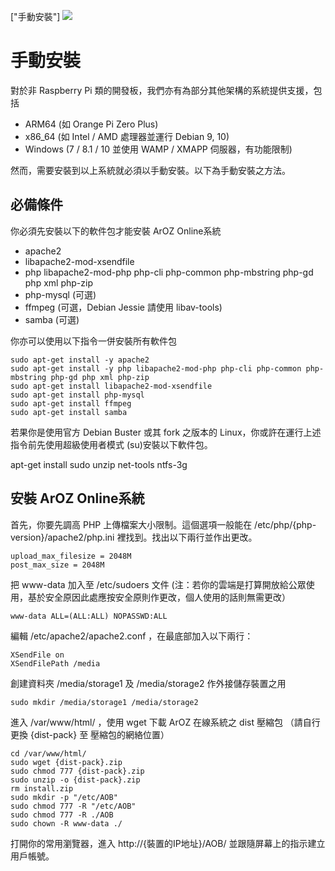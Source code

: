 ["手動安裝"]
<img class="ts fluid image" src="img/maninstall.png">

# 手動安裝
對於非 Raspberry Pi 類的開發板，我們亦有為部分其他架構的系統提供支援，包括
- ARM64 (如 Orange Pi Zero Plus)
- x86_64 (如 Intel / AMD 處理器並運行 Debian 9, 10)
- Windows (7 / 8.1 / 10 並使用 WAMP / XMAPP 伺服器，有功能限制)

然而，需要安裝到以上系統就必須以手動安裝。以下為手動安裝之方法。

## 必備條件
你必須先安裝以下的軟件包才能安裝 ArOZ Online系統
- apache2
- libapache2-mod-xsendfile
- php libapache2-mod-php php-cli php-common php-mbstring php-gd php xml php-zip
- php-mysql (可選)
- ffmpeg (可選，Debian Jessie 請使用 libav-tools)
- samba (可選)

你亦可以使用以下指令一併安裝所有軟件包

```
sudo apt-get install -y apache2
sudo apt-get install -y php libapache2-mod-php php-cli php-common php-mbstring php-gd php xml php-zip 
sudo apt-get install libapache2-mod-xsendfile
sudo apt-get install php-mysql
sudo apt-get install ffmpeg
sudo apt-get install samba
```

若果你是使用官方 Debian Buster 或其 fork 之版本的 Linux，你或許在運行上述指令前先使用超級使用者模式 (su)安裝以下軟件包。

apt-get install sudo unzip net-tools ntfs-3g


## 安裝 ArOZ Online系統
首先，你要先調高 PHP 上傳檔案大小限制。這個選項一般能在  /etc/php/{php-version}/apache2/php.ini 裡找到。找出以下兩行並作出更改。

```
upload_max_filesize = 2048M
post_max_size = 2048M
```
  
把 www-data 加入至 /etc/sudoers 文件 (注：若你的雲端是打算開放給公眾使用，基於安全原因此處應按安全原則作更改，個人使用的話則無需更改）

```
www-data ALL=(ALL:ALL) NOPASSWD:ALL
```

  
編輯 /etc/apache2/apache2.conf ，在最底部加入以下兩行：

```
XSendFile on
XSendFilePath /media
```
  
創建資料夾 /media/storage1 及 /media/storage2 作外接儲存裝置之用

```
sudo mkdir /media/storage1 /media/storage2
```

  
進入 /var/www/html/ ，使用 wget 下載 ArOZ 在線系統之 dist 壓縮包 （請自行更換 {dist-pack} 至 壓縮包的網絡位置）

```
cd /var/www/html/
sudo wget {dist-pack}.zip
sudo chmod 777 {dist-pack}.zip
sudo unzip -o {dist-pack}.zip
rm install.zip
sudo mkdir -p "/etc/AOB"
sudo chmod 777 -R "/etc/AOB"
sudo chmod 777 -R ./AOB
sudo chown -R www-data ./
```
  
  
打開你的常用瀏覽器，進入 http://{裝置的IP地址}/AOB/ 並跟隨屏幕上的指示建立用戶帳號。

